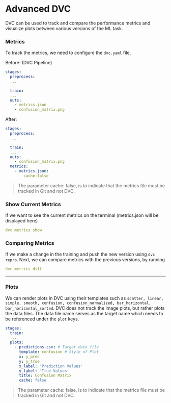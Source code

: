 # Advanced DVC

DVC can be used to track and compare the performance metrics and visualize plots between various versions of the ML task. 

### Metrics
To track the metrics, we need to configure the `dvc.yaml` file,

Before: (DVC Pipeline)
```yaml
stages:
  preprocess:
  ...

  train:
  ...
  outs:
    - metrics.json
    - confusion_matrix.png
```

After:
```yaml
stages:
  preprocess:
  ...

  train:
  ...
  outs:
    - confusion_matrix.png
  metrics:
    - metrics.json:
        cache:false
```
> The parameter cache: false, is to indicate that the metrics file must be tracked in Git and not DVC.

### Show Current Metrics
If we want to see the current metrics on the terminal (metrics.json will be displayed here)
```yaml
dvc metrics show
```

### Comparing Metrics
If we make a change in the training and push the new version using `dvc repro`.
Next, we can compare metrics with the previous versions, by running
```yaml
dvc metrics diff
```

___
### Plots
We can render plots in DVC using their templates such as `scatter, linear, simple, smooth, confusion, confusion_normalized, bar_horizontal, bar_horizontal_sorted`.
DVC does not track the image plots, but rather plots the data files.
The data file name serves as the target name which needs to be referenced under the `plot` keys.
```yaml
stages:
  train:
  ...
  plots:
    - predictions.csv: # Target data file
      template: confusion # Style of Plot
      x: y_pred
      y: y_true
      x_label: 'Prediction Values'
      y_label: 'True Values'
      title: Confusion Matrix
      cache: false
```
> The parameter cache: false, is to indicate that the metrics file must be tracked in Git and not DVC.

